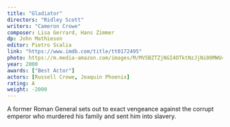 ```yaml
---
title: "Gladiator"
directors: "Ridley Scott"
writers: "Cameron Crowe"
composer: Lisa Gerrard, Hans Zimmer
dp: John Mathieson
editor: Pietro Scalia
link: "https://www.imdb.com/title/tt0172495"
photo: https://m.media-amazon.com/images/M/MV5BZTZjNGI4OTktNzJjNi00MWU4LTg3NTEtOWEwMzJiNmM1YjdiXkEyXkFqcGdeQXVyMzExODEzNDA@._V1_FMjpg_UY720_.jpg
year: 2000
awards: ["Best Actor"]
actors: [Russell Crowe, Joaquin Phoenix]
rating: A
weight: -2000
---
```

A former Roman General sets out to exact vengeance against the corrupt emperor who murdered his family and sent him into slavery.